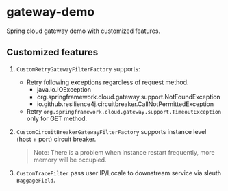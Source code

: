 # gateway-demo

Spring cloud gateway demo with customized features.

## Customized features

1. `CustomRetryGatewayFilterFactory` supports:
    - Retry following exceptions regardless of request method.
        - java.io.IOException
        - org.springframework.cloud.gateway.support.NotFoundException
        - io.github.resilience4j.circuitbreaker.CallNotPermittedException
    - Retry `org.springframework.cloud.gateway.support.TimeoutException` only for GET method.

2. `CustomCircuitBreakerGatewayFilterFactory` supports instance level (host + port) circuit breaker.
   > Note: There is a problem when instance restart frequently, more memory will be occupied.

3. `CustomTraceFilter` pass user IP/Locale to downstream service via sleuth `BaggageField`.